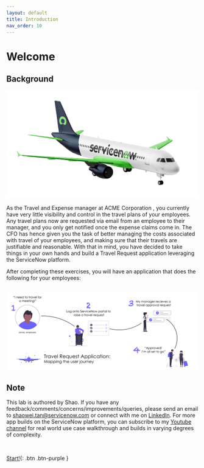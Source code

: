 ```yaml
---
layout: default
title: Introduction
nav_order: 10
---
```


# Welcome

## Background

![relative](docs/images/nowairline.png)

As the Travel and Expense manager at ACME Corporation , you currently have very little visibility and control in the travel plans of your employees. Any travel plans now are requested via email from an employee to their manager, and you only get notified once the expense claims come in. The CFO has hence given you the task of better managing the costs associated with travel of your employees, and making sure that their travels are justifiable and reasonable. With that in mind, you have decided to take things in your own hands and build a Travel Request application leveraging the ServiceNow platform.

After completing these exercises, you will have an application that does the following for your employees:
<br>
<br>

![relative](docs/images/Userjourney.png)

## Note

This lab is authored by Shao. If you have any feedback/comments/concerns/improvements/queries, please send an email to shaowei.tan@servicenow.com or connect with me on  [LinkedIn](https://www.linkedin.com/in/tanshaowei/). For more app builds on the ServiceNow platform, you can subscribe to my [Youtube channel](https://www.youtube.com/channel/UCfJQzRGHUoQfpbqCv94755g) for real world use case walkthrough and builds in varying degrees of complexity.

<br>

[Start!](https://shaoservicenow.github.io/travelrequest/docs/Exercise%201.html){: .btn .btn-purple }